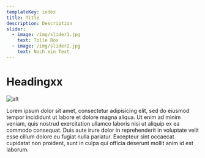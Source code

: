 ```yaml
---
templateKey: index
title: Title
description: Description
slider:
  - image: /img/slider1.jpg
    text: Tolle Box
  - image: /img/slider2.jpg
    text: Noch ein Text
---
```

# Headingxx

![alt](/img/screenshot-2020-09-02-20-18-11.png "title")

Lorem ipsum dolor sit amet, consectetur adipisicing elit, sed do eiusmod tempor incididunt ut labore et dolore magna aliqua. Ut enim ad minim veniam, quis nostrud exercitation ullamco laboris nisi ut aliquip ex ea commodo consequat. Duis aute irure dolor in reprehenderit in voluptate velit esse cillum dolore eu fugiat nulla pariatur. Excepteur sint occaecat cupidatat non proident, sunt in culpa qui officia deserunt mollit anim id est laborum.
